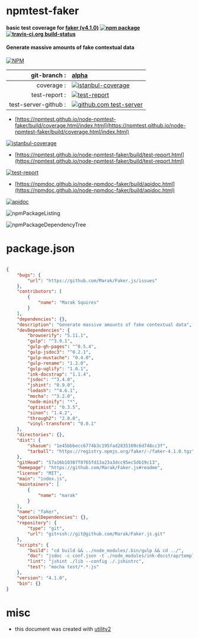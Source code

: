 # npmtest-faker

#### basic test coverage for  [faker (v4.1.0)](https://github.com/Marak/Faker.js#readme)  [![npm package](https://img.shields.io/npm/v/npmtest-faker.svg?style=flat-square)](https://www.npmjs.org/package/npmtest-faker) [![travis-ci.org build-status](https://api.travis-ci.org/npmtest/node-npmtest-faker.svg)](https://travis-ci.org/npmtest/node-npmtest-faker)

#### Generate massive amounts of fake contextual data

[![NPM](https://nodei.co/npm/faker.png?downloads=true&downloadRank=true&stars=true)](https://www.npmjs.com/package/faker)

| git-branch : | [alpha](https://github.com/npmtest/node-npmtest-faker/tree/alpha)|
|--:|:--|
| coverage : | [![istanbul-coverage](https://npmtest.github.io/node-npmtest-faker/build/coverage.badge.svg)](https://npmtest.github.io/node-npmtest-faker/build/coverage.html/index.html)|
| test-report : | [![test-report](https://npmtest.github.io/node-npmtest-faker/build/test-report.badge.svg)](https://npmtest.github.io/node-npmtest-faker/build/test-report.html)|
| test-server-github : | [![github.com test-server](https://npmtest.github.io/node-npmtest-faker/GitHub-Mark-32px.png)](https://npmtest.github.io/node-npmtest-faker/build/app/index.html) | | build-artifacts : | [![build-artifacts](https://npmtest.github.io/node-npmtest-faker/glyphicons_144_folder_open.png)](https://github.com/npmtest/node-npmtest-faker/tree/gh-pages/build)|

- [https://npmtest.github.io/node-npmtest-faker/build/coverage.html/index.html](https://npmtest.github.io/node-npmtest-faker/build/coverage.html/index.html)

[![istanbul-coverage](https://npmtest.github.io/node-npmtest-faker/build/screenCapture.buildCi.browser.%252Ftmp%252Fbuild%252Fcoverage.lib.html.png)](https://npmtest.github.io/node-npmtest-faker/build/coverage.html/index.html)

- [https://npmtest.github.io/node-npmtest-faker/build/test-report.html](https://npmtest.github.io/node-npmtest-faker/build/test-report.html)

[![test-report](https://npmtest.github.io/node-npmtest-faker/build/screenCapture.buildCi.browser.%252Ftmp%252Fbuild%252Ftest-report.html.png)](https://npmtest.github.io/node-npmtest-faker/build/test-report.html)

- [https://npmdoc.github.io/node-npmdoc-faker/build/apidoc.html](https://npmdoc.github.io/node-npmdoc-faker/build/apidoc.html)

[![apidoc](https://npmdoc.github.io/node-npmdoc-faker/build/screenCapture.buildCi.browser.%252Ftmp%252Fbuild%252Fapidoc.html.png)](https://npmdoc.github.io/node-npmdoc-faker/build/apidoc.html)

![npmPackageListing](https://npmtest.github.io/node-npmtest-faker/build/screenCapture.npmPackageListing.svg)

![npmPackageDependencyTree](https://npmtest.github.io/node-npmtest-faker/build/screenCapture.npmPackageDependencyTree.svg)



# package.json

```json

{
    "bugs": {
        "url": "https://github.com/Marak/Faker.js/issues"
    },
    "contributors": [
        {
            "name": "Marak Squires"
        }
    ],
    "dependencies": {},
    "description": "Generate massive amounts of fake contextual data",
    "devDependencies": {
        "browserify": "5.11.1",
        "gulp": "^3.9.1",
        "gulp-gh-pages": "^0.5.4",
        "gulp-jsdoc3": "^0.2.1",
        "gulp-mustache": "0.4.0",
        "gulp-rename": "1.2.0",
        "gulp-uglify": "1.0.1",
        "ink-docstrap": "1.1.4",
        "jsdoc": "^3.4.0",
        "jshint": "0.9.0",
        "lodash": "^4.6.1",
        "mocha": "^3.2.0",
        "node-minify": "*",
        "optimist": "0.3.5",
        "sinon": "1.4.2",
        "through2": "2.0.0",
        "vinyl-transform": "0.0.1"
    },
    "directories": {},
    "dist": {
        "shasum": "1e45bbbecc6774b3c195fad2835109c6d748cc3f",
        "tarball": "https://registry.npmjs.org/faker/-/faker-4.1.0.tgz"
    },
    "gitHead": "57a16b10307f0765fd13a23a3dcc95ec5db19c13",
    "homepage": "https://github.com/Marak/Faker.js#readme",
    "license": "MIT",
    "main": "index.js",
    "maintainers": [
        {
            "name": "marak"
        }
    ],
    "name": "faker",
    "optionalDependencies": {},
    "repository": {
        "type": "git",
        "url": "git+ssh://git@github.com/Marak/Faker.js.git"
    },
    "scripts": {
        "build": "cd build && ../node_modules/.bin/gulp && cd ../",
        "doc": "jsdoc -c conf.json -t ./node_modules/ink-docstrap/template -R README.md lib",
        "lint": "jshint ./lib --config ./.jshintrc",
        "test": "mocha test/*.*.js"
    },
    "version": "4.1.0",
    "bin": {}
}
```



# misc
- this document was created with [utility2](https://github.com/kaizhu256/node-utility2)
